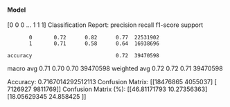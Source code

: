 #### Model
[0 0 0 ... 1 1 1]
Classification Report:
              precision    recall  f1-score   support

           0       0.72      0.82      0.77  22531902
           1       0.71      0.58      0.64  16938696

    accuracy                           0.72  39470598
   macro avg       0.71      0.70      0.70  39470598
weighted avg       0.72      0.72      0.71  39470598

Accuracy: 0.7167014292512113
Confusion Matrix:
[[18476865  4055037]
 [ 7126927  9811769]]
Confusion Matrix (%):
[[46.81171793 10.27356363]
 [18.05629345 24.858425  ]]
